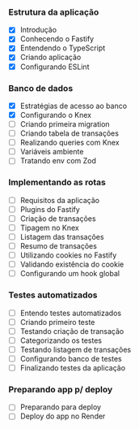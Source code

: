 ### Estrutura da aplicação
- [x] Introdução
- [x] Conhecendo o Fastify
- [x] Entendendo o TypeScript
- [x] Criando aplicação
- [x] Configurando ESLint
### Banco de dados
- [x] Estratégias de acesso ao banco
- [x] Configurando o Knex
- [ ] Criando primeira migration
- [ ] Criando tabela de transações
- [ ] Realizando queries com Knex
- [ ] Variáveis ambiente
- [ ] Tratando env com Zod
### Implementando as rotas
- [ ] Requisitos da aplicação
- [ ] Plugins do Fastify
- [ ] Criação de transações
- [ ] Tipagem no Knex
- [ ] Listagem das transações
- [ ] Resumo de transações
- [ ] Utilizando cookies no Fastify
- [ ] Validando existência do cookie
- [ ] Configurando um hook global
### Testes automatizados
- [ ] Entendo testes automatizados
- [ ] Criando primeiro teste
- [ ] Testando criação de transação
- [ ] Categorizando os testes
- [ ] Testando listagem de transações
- [ ] Configurando banco de testes
- [ ] Finalizando testes da aplicação
### Preparando app p/ deploy
- [ ] Preparando para deploy
- [ ] Deploy do app no Render
